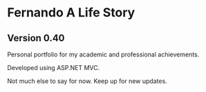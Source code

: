 # Fernando A Life Story
## Version 0.40

Personal portfolio for my academic and professional achievements. 

Developed using ASP.NET MVC.

Not much else to say for now.
Keep up for new updates.